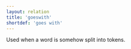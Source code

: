 ```yaml
---
layout: relation
title: 'goeswith'
shortdef: 'goes with'
---
```


Used when a word is somehow split into tokens.
<!-- Interlanguage links updated Út zář 29 20:31:54 CEST 2020 -->
